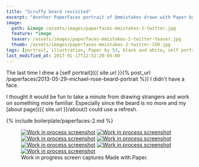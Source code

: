 ```yaml
---
title: "Scruffy beard revisited"
excerpt: "Another PaperFaces portrait of @mmistakes drawn with Paper by 53 on an iPad."
image: 
  path: &image /assets/images/paperfaces-mmistakes-2-twitter.jpg 
  feature: *image
  teaser: /assets/images/paperfaces-mmistakes-2-twitter-teaser.jpg
  thumb: /assets/images/paperfaces-mmistakes-2-twitter-150.jpg
tags: [portrait, illustration, Paper by 53, black and white, self portrait, Michael Rose]
last_modified_at: 2017-01-17T12:52:20-05:00
---
```


The last time I drew a [self portrait]({{ site.url }}{% post_url /paperfaces/2013-05-29-michael-rose-beard-portrait %}) I didn't have a face.

I thought it would be fun to take a minute from drawing strangers and work on something more familiar. Especially since the beard is no more and my [about page]({{ site.url }}/about/) could use a refresh.

{% include boilerplate/paperfaces-2.md %}

<figure class="third">
  <a href="{{ site.url }}/assets/images/paperfaces-mmistakes-2-process-1-lg.jpg"><img src="{{ site.url }}/assets/images/paperfaces-mmistakes-2-process-1-600.jpg" alt="Work in process screenshot"></a>
  <a href="{{ site.url }}/assets/images/paperfaces-mmistakes-2-process-2-lg.jpg"><img src="{{ site.url }}/assets/images/paperfaces-mmistakes-2-process-2-600.jpg" alt="Work in process screenshot"></a>
  <a href="{{ site.url }}/assets/images/paperfaces-mmistakes-2-process-3-lg.jpg"><img src="{{ site.url }}/assets/images/paperfaces-mmistakes-2-process-3-600.jpg" alt="Work in process screenshot"></a>
  <a href="{{ site.url }}/assets/images/paperfaces-mmistakes-2-process-4-lg.jpg"><img src="{{ site.url }}/assets/images/paperfaces-mmistakes-2-process-4-600.jpg" alt="Work in process screenshot"></a>
  <a href="{{ site.url }}/assets/images/paperfaces-mmistakes-2-process-5-lg.jpg"><img src="{{ site.url }}/assets/images/paperfaces-mmistakes-2-process-5-600.jpg" alt="Work in process screenshot"></a>
  <a href="{{ site.url }}/assets/images/paperfaces-mmistakes-2-process-6-lg.jpg"><img src="{{ site.url }}/assets/images/paperfaces-mmistakes-2-process-6-600.jpg" alt="Work in process screenshot"></a>
  <a href="{{ site.url }}/assets/images/paperfaces-mmistakes-2-process-7-lg.jpg"><img src="{{ site.url }}/assets/images/paperfaces-mmistakes-2-process-7-600.jpg" alt="Work in process screenshot"></a>
  <figcaption>Work in progress screen captures Made with Paper.</figcaption>
</figure>
